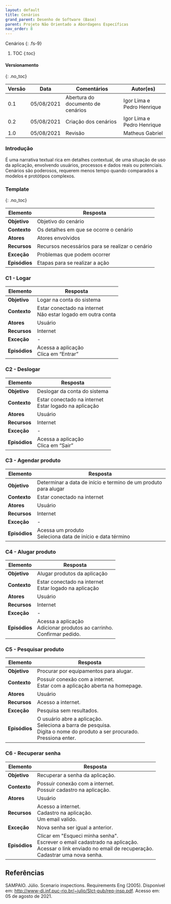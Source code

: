 ```yaml
---
layout: default
title: Cenários
grand_parent: Desenho de Software (Base)
parent: Projeto Não Orientado a Abordagens Específicas
nav_order: 8
---
```


Cenários
{: .fs-9}

1. TOC
{:toc}

#### Versionamento
{: .no_toc}

| Versão | Data       | Comentários                   | Autor(es)                                      |
| ------ | ---------- | ----------------------------- | ---------------------------------------------- |
| 0.1    | 05/08/2021 | Abertura do documento de cenários   | Igor Lima e Pedro Henrique |
| 0.2    | 05/08/2021 | Criação dos cenários | Igor Lima e Pedro Henrique|
| 1.0    | 05/08/2021 | Revisão  | Matheus Gabriel |

### Introdução

É uma narrativa textual rica em detalhes contextual, de uma situação de uso da aplicação, envolvendo usuários, processos e dados reais ou potenciais. Cenários são poderosos, requerem menos tempo quando comparados a modelos e protótipos complexos.

### Template

{: .no_toc}

| Elemento      | Resposta                                        |
| ------------- | ----------------------------------------------- |
| **Objetivo**  | Objetivo do cenário                             |
| **Contexto**  | Os detalhes em que se ocorre o cenário          |
| **Atores**    | Atores envolvidos                               |
| **Recursos**  | Recursos necessários para se realizar o cenário |
| **Exceção**   | Problemas que podem ocorrer                     |
| **Episódios** | Etapas para se realizar a ação                  |

### C1 - Logar

| Elemento      | Resposta                       |
| ------------- | ------------------------------ |
| **Objetivo**  | Logar na conta do sistema      |
| **Contexto**  | Estar conectado na internet<br>Não estar logado em outra conta |
| **Atores**    | Usuário                        |
| **Recursos**  | Internet                       |
| **Exceção**   | -                              |
| **Episódios** | Acessa a aplicação<br>Clica em “Entrar” |

### C2 - Deslogar

| Elemento      | Resposta                       |
| ------------- | ------------------------------ |
| **Objetivo**  | Deslogar da conta do sistema   |
| **Contexto**  | Estar conectado na internet<br>Estar logado na aplicação |
| **Atores**    | Usuário                        |
| **Recursos**  | Internet                       |
| **Exceção**   | -                              |
| **Episódios** | Acessa a aplicação<br>Clica em “Sair” |

### C3 - Agendar produto

| Elemento      | Resposta                                                        |
| ------------- | --------------------------------------------------------------- |
| **Objetivo**  | Determinar a data de início e termino de um produto para alugar |
| **Contexto**  | Estar conectado na internet                                     |
| **Atores**    | Usuário                                                         |
| **Recursos**  | Internet                                                        |
| **Exceção**   | -                                                               |
| **Episódios** | Acessa um produto<br>Seleciona data de início e data término    |

### C4 - Alugar produto

| Elemento      | Resposta                       |
| ------------- | ------------------------------ |
| **Objetivo**  | Alugar produtos da aplicação   |
| **Contexto**  | Estar conectado na internet<br>Estar logado na aplicação |
| **Atores**    | Usuário                        |
| **Recursos**  | Internet                       |
| **Exceção**   | -                              |
| **Episódios** | Acessa a aplicação<br>Adicionar produtos ao carrinho.<br>Confirmar pedido. |

### C5 - Pesquisar produto

| Elemento      | Resposta                                                                     |
| ------------- | ------------------------------                                               |
| **Objetivo**  | Procurar por equipamentos para alugar.                                       |
| **Contexto**  | Possuir conexão com a internet.<br>Estar com a aplicação aberta na homepage. |
| **Atores**    | Usuário                                                                      |
| **Recursos**  | Acesso a internet.                                                           |
| **Exceção**   | Pesquisa sem resultados.                                                     |
| **Episódios** | O usuário abre a aplicação.<br>Seleciona a barra de pesquisa.<br>Digita o nome do produto a ser procurado.<br>Pressiona enter.   |

### C6 - Recuperar senha

| Elemento      | Resposta                                                                     |
| ------------- | ------------------------------                                               |
| **Objetivo**  | Recuperar a senha da aplicação.                       |
| **Contexto**  | Possuir conexão com a internet.<br>Possuir cadastro na aplicação. |
| **Atores**    | Usuário                                                                      |
| **Recursos**  | Acesso a internet.<br>Cadastro na aplicação.<br>Um email valido.           |
| **Exceção**   | Nova senha ser igual a anterior.                                                     |
| **Episódios** | Clicar em "Esqueci minha senha".<br>Escrever o email cadastrado na aplicação.<br>Acessar o link enviado no email de recuperação.<br>Cadastrar uma nova senha.   |

## Referências

SAMPAIO. Júlio. Scenario inspections. Requirements Eng (2005). Disponível em: <http://www-di.inf.puc-rio.br/~julio/Slct-pub/req-insp.pdf>. Acesso em: 05 de agosto de 2021.
